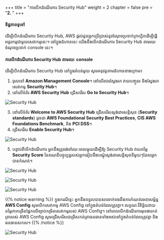 +++
title = "ការបើកដំណើរការ Security Hub"
weight = 2
chapter = false
pre = "<b>2. </b>"
+++

#### ទិដ្ឋភាពទូទៅ

ដើម្បីបើកដំណើរការ Security Hub, AWS ផ្តល់ជូនអ្នកប្រើប្រាស់នូវចំណុចប្រទាក់ក្រាហ្វិកដើម្បីធ្វើអន្តរកម្មជាមួយសេវាកម្មនេះ។ នៅក្នុងជំហាននេះ យើងនឹងបើកដំណើរការ Security Hub តាមរយៈចំណុចប្រទាក់ console នេះ។

#### ការបើកដំណើរការ Security Hub តាមរយៈ console

ដើម្បីបើកដំណើរការ Security Hub នៅក្នុងតំបន់មួយ សូមអនុវត្តតាមជំហានខាងក្រោម៖

1. ចូលទៅ **Amazon Management Console**។ នៅលើរបារស្វែងរក វាយបញ្ចូល និងស្វែងរកសេវាកម្ម **Security Hub**។
2. នៅលើទំព័រ **AWS Security Hub** ជ្រើសរើស **Go to Security Hub**។

![Security Hub](/images/1/2.1-1.png?width=90pc)

3. នៅលើទំព័រ **Welcome to AWS Security Hub** ជ្រើសរើសស្តង់ដារសន្តិសុខ (**Security standards**) ដូចជា **AWS Foundational Security Best Practices**, **CIS AWS Foundations Benchmark**, និង **PCI DSS**។
4. ជ្រើសរើស **Enable Security Hub**។

![Security Hub](/images/1/2.1-2.png?width=90pc)

5. បន្ទាប់ពីបើកដំណើរការ អ្នកនឹងត្រូវរង់ចាំរយៈពេលមួយដើម្បីឱ្យ Security Hub វាយតម្លៃ **Security Score** នៃគណនីបច្ចុប្បន្នរបស់អ្នកធៀបនឹងបណ្តុំស្តង់ដារសន្តិសុខនីមួយៗដែលអ្នកបានកំណត់។

![Security Hub](/images/1/2.1-3.png?width=90pc)

![Security Hub](/images/1/2.1-4.png?width=90pc)

![Security Hub](/images/1/2.1-5.png?width=90pc)

{{% notice warning %}}
ក្នុងករណីខ្លះ អ្នកនឹងទទួលបានសារទាក់ទងនឹងការកំណត់រចនាសម្ព័ន្ធ **AWS Config** សូមបើកសេវាកម្ម AWS Config នៅក្នុងតំបន់ដែលត្រូវគ្នា។ លក្ខណៈវិនិច្ឆ័យវាយតម្លៃភាគច្រើនផ្អែកលើច្បាប់កម្រិតសេវាកម្មរបស់ AWS Config។ នៅពេលបើកដំណើរការមុខងារកត់ត្រារបស់ AWS Config សូមជ្រើសរើសជម្រើសកត់ត្រាធនធានទាំងអស់នៅក្នុងតំបន់ដែលត្រូវគ្នា និងធនធានសកល។
{{% /notice %}}

![Security Hub](/images/1/2.1-6.png?width=90pc)
